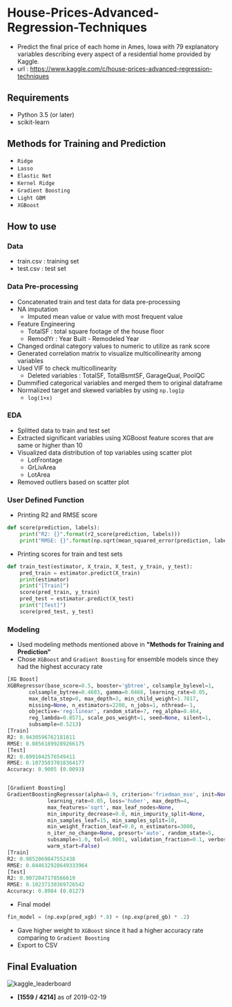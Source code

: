 # House-Prices-Advanced-Regression-Techniques
* Predict the final price of each home in Ames, Iowa with 79 explanatory variables describing every aspect of a residential home provided by Kaggle.  
* url : https://www.kaggle.com/c/house-prices-advanced-regression-techniques 
## Requirements
* Python 3.5 (or later)
* scikit-learn
## Methods for Training and Prediction
* ```Ridge```
* ```Lasso```
* ```Elastic Net```
* ```Kernel Ridge```
* ```Gradient Boosting```
* ```Light GBM```
* ```XGBoost```
## How to use
### Data
* train.csv : training set
* test.csv : test set
### Data Pre-processing
* Concatenated train and test data for data pre-processing
* NA imputation 
  * Imputed mean value or value with most frequent value
* Feature Engineering
  * TotalSF : total square footage of the house floor
  * RemodYr : Year Built - Remodeled Year
* Changed ordinal category values to numeric to utilize as rank score
* Generated correlation matrix to visualize multicollinearity among variables 
* Used VIF to check multicollinearity
  * Deleted variables : TotalSF, TotalBsmtSF, GarageQual, PoolQC
 * Dummified categorical variables and merged them to original dataframe
* Normalized target and skewed variables by using `np.log1p`
  * `log(1+x)`
### EDA
* Splitted data to train and test set
* Extracted significant variables using XGBoost feature scores that are same or higher than 10
* Visualized data distribution of top variables using scatter plot
  * LotFrontage
  * GrLivArea
  * LotArea
 * Removed outliers based on scatter plot
### User Defined Function 
* Printing R2 and RMSE score   
```python
def score(prediction, labels):
    print("R2: {}".format(r2_score(prediction, labels)))
    print("RMSE: {}".format(np.sqrt(mean_squared_error(prediction, labels))))
```
* Printing scores for train and test sets  
```python
def train_test(estimator, X_train, X_test, y_train, y_test):
    pred_train = estimator.predict(X_train)
    print(estimator)
    print("[Train]")
    score(pred_train, y_train)
    pred_test = estimator.predict(X_test)
    print("[Test]")
    score(pred_test, y_test)
```
### Modeling
* Used modeling methods mentioned above in **"Methods for Training and Prediction"**
* Chose ```XGBoost``` and ```Gradient Boosting``` for ensemble models since they had the highest accuracy rate
```python
[XG Boost]
XGBRegressor(base_score=0.5, booster='gbtree', colsample_bylevel=1,
       colsample_bytree=0.4603, gamma=0.0468, learning_rate=0.05,
       max_delta_step=0, max_depth=3, min_child_weight=1.7817,
       missing=None, n_estimators=2200, n_jobs=1, nthread=-1,
       objective='reg:linear', random_state=7, reg_alpha=0.464,
       reg_lambda=0.8571, scale_pos_weight=1, seed=None, silent=1,
       subsample=0.5213)
[Train]
R2: 0.9430596762181811
RMSE: 0.08561899289266175
[Test]
R2: 0.8991042576549411
RMSE: 0.10735037018364177
Accuracy: 0.9005 (0.0093)
```
```python

[Gradient Boosting]
GradientBoostingRegressor(alpha=0.9, criterion='friedman_mse', init=None,
             learning_rate=0.05, loss='huber', max_depth=4,
             max_features='sqrt', max_leaf_nodes=None,
             min_impurity_decrease=0.0, min_impurity_split=None,
             min_samples_leaf=15, min_samples_split=10,
             min_weight_fraction_leaf=0.0, n_estimators=3000,
             n_iter_no_change=None, presort='auto', random_state=5,
             subsample=1.0, tol=0.0001, validation_fraction=0.1, verbose=0,
             warm_start=False)
[Train]
R2: 0.9852069847552438
RMSE: 0.044632928649333964
[Test]
R2: 0.9072047178566619
RMSE: 0.10237130369726542
Accuracy: 0.8984 (0.0127)
```
* Final model
```python
fin_model = (np.exp(pred_xgb) *.8) + (np.exp(pred_gb) * .2)
```
  * Gave higher weight to ```XGBoost``` since it had a higher accuracy rate comparing to ```Gradient Boosting```
* Export to CSV
## Final Evaluation
![kaggle_leaderboard](https://user-images.githubusercontent.com/42960718/52994755-ef1f8780-345b-11e9-8e86-90409f611300.PNG)
* **[1559 / 4214]** as of 2019-02-19
